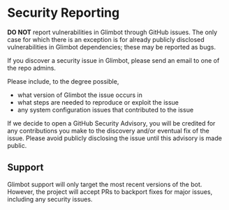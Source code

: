 # Security Reporting

**DO NOT** report vulnerabilities in Glimbot through GitHub issues. The only case for which there is an exception is
for already publicly disclosed vulnerabilities in Glimbot dependencies; these may be reported as bugs.

If you discover a security issue in Glimbot, please send an email to one of the repo admins.

Please include, to the degree possible,
- what version of Glimbot the issue occurs in
- what steps are needed to reproduce or exploit the issue
- any system configuration issues that contributed to the issue

If we decide to open a GitHub Security Advisory, you will be credited for any contributions you make
to the discovery and/or eventual fix of the issue. Please avoid publicly disclosing the issue until
this advisory is made public.

## Support

Glimbot support will only target the most recent versions of the bot. However, the project
will accept PRs to backport fixes for major issues, including any security issues.